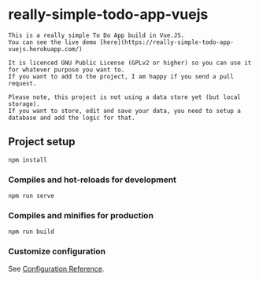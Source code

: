 # really-simple-todo-app-vuejs

```
This is a really simple To Do App build in Vue.JS.
You can see the live demo [here](https://really-simple-todo-app-vuejs.herokuapp.com/)

It is licenced GNU Public License (GPLv2 or higher) so you can use it for whatever purpose you want to.
If you want to add to the project, I am happy if you send a pull request.

Please note, this project is not using a data store yet (but local storage).
If you want to store, edit and save your data, you need to setup a database and add the logic for that.
```

## Project setup

```
npm install
```

### Compiles and hot-reloads for development

```
npm run serve
```

### Compiles and minifies for production

```
npm run build
```

### Customize configuration

See [Configuration Reference](https://cli.vuejs.org/config/).
